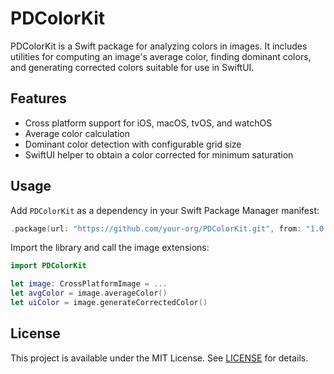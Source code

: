 # PDColorKit

PDColorKit is a Swift package for analyzing colors in images. It includes utilities for computing an image's average color, finding dominant colors, and generating corrected colors suitable for use in SwiftUI.

## Features
- Cross platform support for iOS, macOS, tvOS, and watchOS
- Average color calculation
- Dominant color detection with configurable grid size
- SwiftUI helper to obtain a color corrected for minimum saturation

## Usage
Add `PDColorKit` as a dependency in your Swift Package Manager manifest:

```swift
.package(url: "https://github.com/your-org/PDColorKit.git", from: "1.0.0")
```

Import the library and call the image extensions:

```swift
import PDColorKit

let image: CrossPlatformImage = ...
let avgColor = image.averageColor()
let uiColor = image.generateCorrectedColor()
```

## License
This project is available under the MIT License. See [LICENSE](LICENSE) for details.
